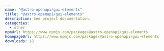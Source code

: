 ```yaml
---
name: "@astro-openapi/gui-elements"
title: "@astro-openapi/gui-elements"
description: See project documentation.
categories:
  - other
npmUrl: https://www.npmjs.com/package/@astro-openapi/gui-elements
homepageUrl: https://www.npmjs.com/package/@astro-openapi/gui-elements
downloads: 18
---
```

